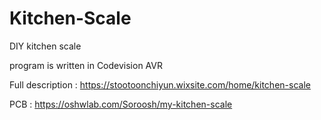 # Kitchen-Scale
DIY kitchen scale

program is written in Codevision AVR

Full description : https://stootoonchiyun.wixsite.com/home/kitchen-scale

PCB : https://oshwlab.com/Soroosh/my-kitchen-scale
